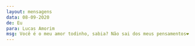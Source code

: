 ```yaml
---
layout: mensagens
data: 08-09-2020
de: Eu
para: Lucas Amorim
msg: Você é o meu amor todinho, sabia? Não sai dos meus pensamentos❤
---
```

